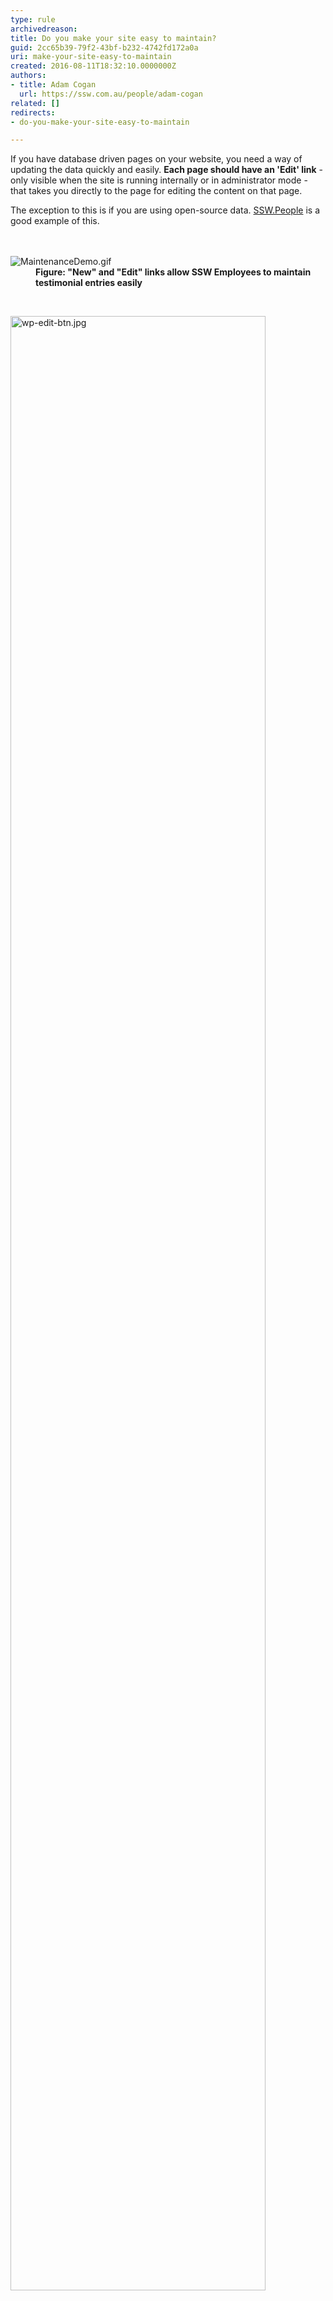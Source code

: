 ```yaml
---
type: rule
archivedreason: 
title: Do you make your site easy to maintain?
guid: 2cc65b39-79f2-43bf-b232-4742fd172a0a
uri: make-your-site-easy-to-maintain
created: 2016-08-11T18:32:10.0000000Z
authors:
- title: Adam Cogan
  url: https://ssw.com.au/people/adam-cogan
related: []
redirects:
- do-you-make-your-site-easy-to-maintain

---
```



<p>I​f you have database driven pages on your website, you need a way of updating the data quickly and easily. 
<strong>Each page should have an 'Edit' link</strong>&#160;- only visible when the site is running internally or in administrator mode - that takes you directly to the page for editing the content on that page.&#160;</p> 
The exception to&#160;this&#160;is if you are using open-source data.​ ​​<a href="https&#58;//ssw.com.au/people/">SSW.People</a> is a good example of this.​<br>
<br><excerpt class='endintro'></excerpt><br>
<dl class="ssw15-rteElement-ImageArea"><dt>
      <img src="/PublishingImages/MaintenanceDemo.gif" alt="MaintenanceDemo.gif" />
   </dt><dd>
      <strong>Figure&#58; &quot;New&quot; and&#160;&quot;Edit&quot;&#160;links&#160;allow&#160;SSW Employees to maintain testimonial entries easily</strong></dd></dl>
<br> 
<dl class="ssw15-rteElement-ImageArea"><dt>
      <img src="/SiteAssets/make-your-site-easy-to-maintain/wordpress-edit.png" alt="wp-edit-btn.jpg" style="width&#58;90%;" />
   </dt><dd>
      <strong>Figure&#58; &quot;Edit&quot; button on WordPress admin bar</strong></dd></dl>​<br> 
<dl class="ssw15-rteElement-ImageArea"><dt>
      <img src="/SiteAssets/make-your-site-easy-to-maintain/github-edit.png" alt="SSW.People.Jean2.png" style="width&#58;90%;" />
   </dt><dd class="ssw15-rteElement-FigureGood">​Figure&#58; &quot;Edit&quot; button on WordPress admin bar​<br></dd></dl><p>From Github, you can edit and submit a pull request. See 
   <a href="https&#58;//github.com/SSWConsulting/SSW.People.Profiles/wiki">https&#58;//github.com/SSWConsulting/SSW.People.Profiles/wiki​</a>&#160;for more details.</p><p>​This is better than sending a 'Change from X to Y' email (<a href="/_layouts/15/FIXUPREDIRECT.ASPX?WebId=3dfc0e07-e23a-4cbb-aac2-e778b71166a2&amp;TermSetId=07da3ddf-0924-4cd2-a6d4-a4809ae20160&amp;TermId=172019d0-82fc-4d7b-9d91-ded321714309">http&#58;//rules.ssw.com.au/do-you-ask-for-content-changes-using-from-x-to-y</a>) as the work can be done immediatel​y with less work and management requirements.<br></p><h3 class="ssw15-rteElement-H3">Related Rule​​</h3> ​​<img src="/PublishingImages/markdown.jpg" alt="" style="height&#58;16px;padding-right&#58;10px;vertical-align&#58;middle;" /><a href="/_layouts/15/FIXUPREDIRECT.ASPX?WebId=3dfc0e07-e23a-4cbb-aac2-e778b71166a2&amp;TermSetId=07da3ddf-0924-4cd2-a6d4-a4809ae20160&amp;TermId=a7b84edd-3378-423c-b8b7-a8590b454f85">Do you use Markdown t​​​​o store your content?</a><br>


